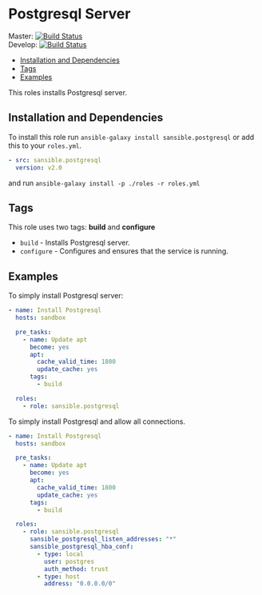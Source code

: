 # Postgresql Server

Master: [![Build Status](https://travis-ci.org/sansible/postgresql.svg?branch=master)](https://travis-ci.org/sansible/postgresql)  
Develop: [![Build Status](https://travis-ci.org/sansible/postgresql.svg?branch=develop)](https://travis-ci.org/sansible/postgresql)

* [Installation and Dependencies](#installation-and-dependencies)
* [Tags](#tags)
* [Examples](#examples)

This roles installs Postgresql server.


## Installation and Dependencies

To install this role run `ansible-galaxy install sansible.postgresql` or add
this to your `roles.yml`.

```YAML
- src: sansible.postgresql
  version: v2.0
```

and run `ansible-galaxy install -p ./roles -r roles.yml`


## Tags

This role uses two tags: **build** and **configure**

* `build` - Installs Postgresql server.
* `configure` - Configures and ensures that the service is running.


## Examples

To simply install Postgresql server:

```YAML
- name: Install Postgresql
  hosts: sandbox

  pre_tasks:
    - name: Update apt
      become: yes
      apt:
        cache_valid_time: 1800
        update_cache: yes
      tags:
        - build

  roles:
    - role: sansible.postgresql
```

To simply install Postgresql and allow all connections.

```YAML
- name: Install Postgresql
  hosts: sandbox

  pre_tasks:
    - name: Update apt
      become: yes
      apt:
        cache_valid_time: 1800
        update_cache: yes
      tags:
        - build

  roles:
    - role: sansible.postgresql
      sansible_postgresql_listen_addresses: "*"
      sansible_postgresql_hba_conf:
        - type: local
          user: postgres
          auth_method: trust
        - type: host
          address: "0.0.0.0/0"
```
